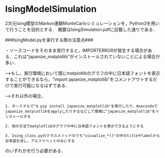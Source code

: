 # IsingModelSimulation
2次元Ising模型のMarkov連鎖MonteCarloシミュレーションを，Python3を用いて行うことを目的とする．
概要はIsingSimulation.pdfに記載した通りである．

###IsingModel.pyを実行する際の注意点###

・ソースコードをそのまま実行すると，IMPORTERRORが発生する場合がある．これは"japanize_matplotlib"がインストールされていないことによる場合が多い．

-->もし，実行環境において既にmatplotlibのグラフの中に日本語フォントを表示することができるなら，"import japanize_matplotlib"をコメントアウトするだけで実行可能になるはずである．

-->それ以外の場合，

    1. ターミナルで"$ pip install japanize_matplotlib"を実行したり，Anacondaでjapanize_matplotlibをapplyしたりするなどして環境に"japanize_matplotlib"をインストールする
    
    2. 他の方法でmatplotlibのグラフの中に日本語フォントを表示できるようにする
    
    3. Ising_class.pyのクラスメソッドのうち"visualize_*()"の中のtitleやlabelから日本語を消し，アルファベットのみにする
    
のいずれかを行う必要がある．
    
   
